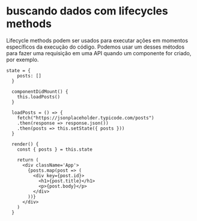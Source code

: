 # buscando dados com lifecycles methods

Lifecycle methods podem ser usados para executar ações em momentos específicos da execução do código. Podemos usar um desses métodos para fazer uma requisição em uma API quando um componente for criado, por exemplo.

```
state = {
    posts: []
  }
  
  componentDidMount() {
    this.loadPosts()
  }

  loadPosts = () => {
    fetch("https://jsonplaceholder.typicode.com/posts")
    .then(response => response.json())
    .then(posts => this.setState({ posts }))
  }

  render() {
    const { posts } = this.state
    
    return (
      <div className='App'>
        {posts.map(post => (
          <div key={post.id}>
            <h1>{post.title}</h1>
            <p>{post.body}</p>
          </div>
        ))}
      </div>
    )
  }

```